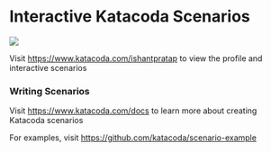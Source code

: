# Interactive Katacoda Scenarios

[![](http://shields.katacoda.com/katacoda/ishantpratap/count.svg)](https://www.katacoda.com/ishantpratap "Get your profile on Katacoda.com")

Visit https://www.katacoda.com/ishantpratap to view the profile and interactive scenarios

### Writing Scenarios
Visit https://www.katacoda.com/docs to learn more about creating Katacoda scenarios

For examples, visit https://github.com/katacoda/scenario-example
